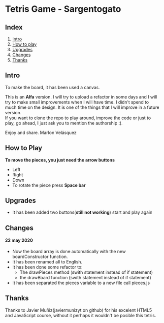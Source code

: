 <div class="main-box">

# Tetris Game - Sargentogato

## Index

1.  [Intro](#intro "intro")
2.  [How to play](#how-to-play)
3.  [Upgrades](#upgrades)
4.  [Changes](#changes)
5.  [Thanks](#thanks)

## Intro

To make the board, it has been used a canvas.

This is an **Alfa** version. I will try to upload a refactor in some days and I will try to make small improvements when I will have time. I didn't spend to much time on the design. It is one of the things that I will improve in a future version.  
If you want to clone the repo to play around, improve the code or just to play, go ahead, I just ask you to mention the authorship :).

Enjoy and share. Marlon Velásquez

## How to Play

**To move the pieces, you just need the arrow buttons**

- Left
- Right
- Down
- To rotate the piece press **Space bar**

## Upgrades

- It has been added two buttons(**still not working**) start and play again

## Changes

#### 22 may 2020

- Now the board array is done automatically with the new boardConstructor function.
- It has been renamed all to English.
- It has been done some refactor to:
  - The drawPieces method (swith statement instead of if statement)
  - the drawBoard function (swith statement instead of if statement)
- It has been separated the pieces variable to a new file call pieces.js

## Thanks

Thanks to Javier Muñiz(javiermunizyt on github) for his excelent HTML5 and JavaScript course, without it perhaps it wouldn't be posible this tetris.
